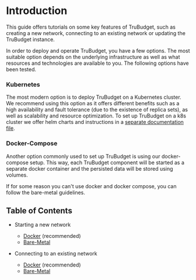 # Introduction

This guide offers tutorials on some key features of TruBudget, such as creating a new network, connecting to an existing network or updating the TruBudget instance. 

In order to deploy and operate TruBudget, you have a few options. The most suitable option depends on the underlying infrastructure as well as what resources and technologies are available to you. The following options have been tested.

### Kubernetes
The most modern option is to deploy TruBudget on a Kubernetes cluster. We recommend using this option as it offers different benefits such as a high availability and fault tolerance (due to the existence of replica sets), as well as scalability and resource optimization. To set up TruBudget on a k8s cluster we offer helm charts and instructions in a [separate documentation file]((https://github.com/openkfw/TruBudget/tree/main/helm)). 

### Docker-Compose
Another option commonly used to set up TruBudget is using our docker-compose setup. This way, each TruBudget component will be started as a separate docker container and the persisted data will be stored using volumes.

If for some reason you can't use docker and docker compose, you can follow the bare-metal guidelines.

## Table of Contents

- Starting a new network

  - [Docker](./create-a-new-network/docker.md) (recommended)
  - [Bare-Metal](./create-a-new-network/bare-metal.md)

- Connecting to an existing network

  - [Docker](./connect-to-an-existing-network/docker.md) (recommended)
  - [Bare-Metal](./connect-to-an-existing-network/bare-metal.md)

